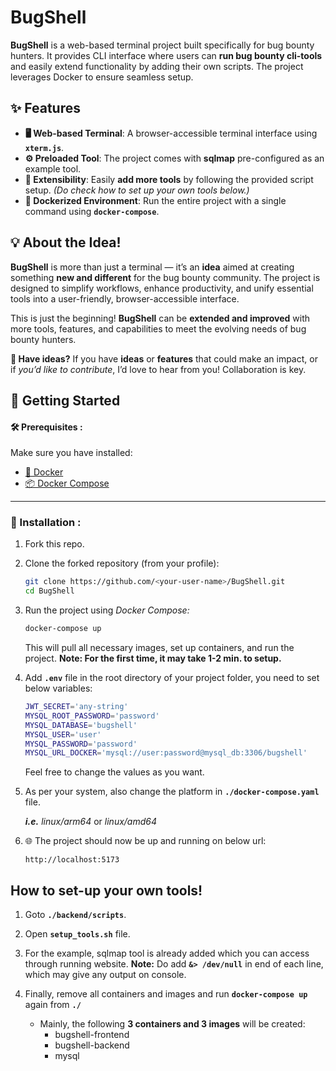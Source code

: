 # BugShell  

**BugShell** is a web-based terminal project built specifically for bug bounty hunters. It provides  CLI interface where users can **run  bug bounty cli-tools** and easily extend functionality by adding their own scripts. The project leverages Docker to ensure seamless setup.

## **✨** Features  
- **🖥️ Web-based Terminal**: A browser-accessible terminal interface using **`xterm.js`**.  
- **⚙️ Preloaded Tool**: The project comes with **sqlmap** pre-configured as an example tool.  
- **🔧 Extensibility**: Easily **add more tools** by following the provided script setup. *(Do check how to set up your own tools below.)*
- **🐳 Dockerized Environment**: Run the entire project with a single command using **`docker-compose`**.  


## 💡 About the Idea!

**BugShell** is more than just a terminal — it’s an **idea** aimed at creating something **new and different** for the bug bounty community. The project is designed to simplify workflows, enhance productivity, and unify essential tools into a user-friendly, browser-accessible interface.

This is just the beginning! **BugShell** can be **extended and improved** with more tools, features, and capabilities to meet the evolving needs of bug bounty hunters.

**📢 Have ideas?**
If you have **ideas** or **features** that could make an impact, or if _you’d like to contribute_, I’d love to hear from you! Collaboration is key.

## 🚀 Getting Started  

#### 🛠️ Prerequisites  :
Make sure you have installed:  
- [🐳 Docker](https://www.docker.com/)  
- [📦 Docker Compose](https://docs.docker.com/compose/)  
---

### 🔧 Installation  :

1. Fork this repo.
2. Clone the forked repository (from your profile):  
	```bash
	git clone https://github.com/<your-user-name>/BugShell.git
	cd BugShell
	```

3. Run the project using *Docker Compose:*
	```bash
	docker-compose up
	```
	This will pull all necessary images, set up containers, and run the project.
	**Note: For the first time, it may take 1-2 min. to setup.**
	
4. Add **`.env`** file in the root directory of your project folder, you need to set below variables:
	```bash
	JWT_SECRET='any-string'
	MYSQL_ROOT_PASSWORD='password'
	MYSQL_DATABASE='bugshell'
	MYSQL_USER='user'
	MYSQL_PASSWORD='password'
	MYSQL_URL_DOCKER='mysql://user:password@mysql_db:3306/bugshell'
	```
	Feel free to change the values as you want.
	
5. As per your system, also change the platform in **`./docker-compose.yaml`** file.

   _**i.e.** linux/arm64_ or _linux/amd64_

6. 🌐 The project should now be up and running on below url:
	```link
	http://localhost:5173
	```

## How to set-up your own tools!

 1. Goto **`./backend/scripts`**.
 
 2. Open **`setup_tools.sh`** file.

 3. For the example, sqlmap tool is already added which you can access through running website.
	**Note:** Do add **`&> /dev/null`** in end of each line, which may give any output on console.

 4. Finally, remove all containers and images and run **`docker-compose up`** again from **`./`**
	- Mainly, the following **3 containers and 3 images** will be created:
		 - bugshell-frontend
		 - bugshell-backend
		 - mysql
